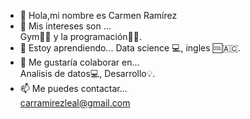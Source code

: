 - 👋 Hola,mi nombre es Carmen Ramírez 
- 👀 Mis intereses son ...     
Gym🏋‍♀️ y la programación👩‍💻.
- 🌱 Estoy aprendiendo...
Data science 💻, ingles 🆒️🇦🇨.
- 💞️ Me gustaría colaborar en...     
Analisis de datos💻, Desarrollo💡.
- 📫 Me puedes contactar...      
carramirezleal@gmail.com

<!---
angeladuvi/angeladuvi is a ✨ special ✨ repository because its `README.md` (this file) appears on your GitHub profile.
You can click the Preview link to take a look at your changes.
--->
